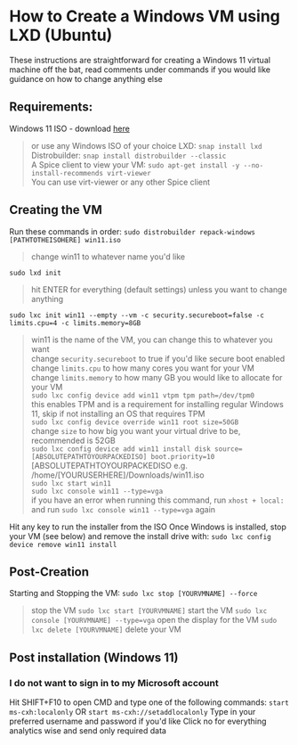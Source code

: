 # How to Create a Windows VM using LXD (Ubuntu)

These instructions are straightforward for creating a Windows 11 virtual machine off the bat, read comments under commands if you would like guidance on how to change anything else

## Requirements:
Windows 11 ISO - download [here](https://www.microsoft.com/en-us/software-download/windows11) <br/>
> or use any Windows ISO of your choice
LXD: `snap install lxd` <br/>
Distrobuilder: `snap install distrobuilder --classic` <br/>
A Spice client to view your VM: `sudo apt-get install -y --no-install-recommends virt-viewer` <br/>
> You can use virt-viewer or any other Spice client

## Creating the VM
Run these commands in order:
`sudo distrobuilder repack-windows [PATHTOTHEISOHERE] win11.iso`
> change win11 to whatever name you'd like

`sudo lxd init`
> hit ENTER for everything (default settings) unless you want to change anything

`sudo lxc init win11 --empty --vm -c security.secureboot=false -c limits.cpu=4 -c limits.memory=8GB`
> win11 is the name of the VM, you can change this to whatever you want <br/>
change `security.secureboot` to true if you'd like secure boot enabled <br/>
change `limits.cpu` to how many cores you want for your VM <br/>
change `limits.memory` to how many GB you would like to allocate for your VM <br/>
`sudo lxc config device add win11 vtpm tpm path=/dev/tpm0` <br/>
> this enables TPM and is a requirement for installing regular Windows 11, skip if not installing an OS that requires TPM <br/>
`sudo lxc config device override win11 root size=50GB` <br/>
> change `size` to how big you want your virtual drive to be, recommended is 52GB <br/>
`sudo lxc config device add win11 install disk source=[ABSOLUTEPATHTOYOURPACKEDISO] boot.priority=10`
> [ABSOLUTEPATHTOYOURPACKEDISO e.g. /home/[YOURUSERHERE]/Downloads/win11.iso <br/>
`sudo lxc start win11` <br/>
`sudo lxc console win11 --type=vga` <br/>
> if you have an error when running this command, run `xhost + local:` and run `sudo lxc console win11 --type=vga` again <br/>

Hit any key to run the installer from the ISO
Once Windows is installed, stop your VM (see below) and remove the install drive with:
`sudo lxc config device remove win11 install`

## Post-Creation
Starting and Stopping the VM:
`sudo lxc stop [YOURVMNAME] --force`
> stop the VM
`sudo lxc start [YOURVMNAME]`
> start the VM
`sudo lxc console [YOURVMNAME] --type=vga`
> open the display for the VM
`sudo lxc delete [YOURVMNAME]`
> delete your VM

## Post installation (Windows 11)
### I do not want to sign in to my Microsoft account
Hit SHIFT+F10 to open CMD and type one of the following commands:
`start ms-cxh:localonly​` OR `start ms-cxh://setaddlocalonly​`
Type in your preferred username and password if you'd like
Click no for everything analytics wise and send only required data


